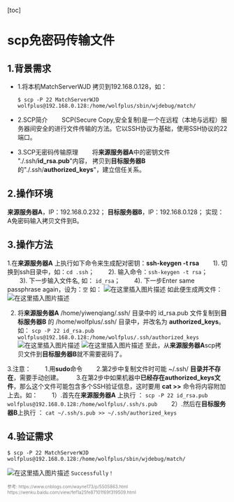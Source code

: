 [toc]

# scp免密码传输文件

## 1.背景需求

* 1.将本机MatchServerWJD 拷贝到192.168.0.128，如：

  ```shell
  $ scp -P 22 MatchServerWJD wolfplus@192.168.0.128:/home/wolfplus/sbin/wjdebug/match/
  ```

* 2.SCP简介
  　　SCP(Secure Copy,安全复制)是一个在远程（本地与远程）服务器间安全的进行文件传输的方法。它以SSH协议为基础，使用SSH协议的22端口。
* 3.SCP无密码传输原理
  　　将**来源服务器A**中的密钥文件 "./.ssh/**id_rsa.pub**"内容， 拷贝到**目标服务器B**的"./.ssh/**authorized_keys**"，建立信任关系。

## 2.操作环境
**来源服务器A**，IP：192.168.0.232；
**目标服务器B**，IP：192.168.0.128；
实现：A免密码输入拷贝文件到B。

## 3.操作方法
   1.在**来源服务器A** 上执行如下命令来生成配对密钥：**ssh-keygen -t rsa**
　　1). 切换到ssh目录中，如：`cd .ssh`；
　　2). 输入命令：`ssh-keygen -t rsa`；
　　3). 下一步输入文件名, 如： `id_rsa`；
　　4). 下一步Enter same passphrase again，设为：`空`
 如： 
![在这里插入图片描述](https://img-blog.csdn.net/20180929100603563?watermark/2/text/aHR0cHM6Ly9ibG9nLmNzZG4ubmV0L0pldnN0ZWlu/font/5a6L5L2T/fontsize/400/fill/I0JBQkFCMA==/dissolve/70)
如此便生成两文件：
       ![在这里插入图片描述](https://img-blog.csdn.net/20180929100821952?watermark/2/text/aHR0cHM6Ly9ibG9nLmNzZG4ubmV0L0pldnN0ZWlu/font/5a6L5L2T/fontsize/400/fill/I0JBQkFCMA==/dissolve/70)

   2. 将**来源服务器A** /home/yiwenqiang/.ssh/ 目录中的 id_rsa.pub 文件复制到**目标服务器B** 的 /home/wolfplus/.ssh/ 目录中，并改名为 **authorized_keys**。 如： `scp -P 22 id_rsa.pub wolfplus@192.168.0.128:/home/wolfplus/.ssh/authorized_keys`
![在这里插入图片描述](https://img-blog.csdn.net/20180929100900678?watermark/2/text/aHR0cHM6Ly9ibG9nLmNzZG4ubmV0L0pldnN0ZWlu/font/5a6L5L2T/fontsize/400/fill/I0JBQkFCMA==/dissolve/70)
![在这里插入图片描述](https://img-blog.csdn.net/2018092910091193?watermark/2/text/aHR0cHM6Ly9ibG9nLmNzZG4ubmV0L0pldnN0ZWlu/font/5a6L5L2T/fontsize/400/fill/I0JBQkFCMA==/dissolve/70)
    至此，从**来源服务器A**scp拷贝文件到**目标服务器B**就不需要密码了。

   3.注意：
　　1.用**sudo**命令
　　2.第2步中复制文件时可能 ~/.ssh/ **目录并不存在**，需要手动创建。
　　3.在第2步中如果机器中**已经存在authorized_keys文件**，那么这个文件可能包含多个SSH验证信息，这时要用 **cat >>** 命令将内容附加上去。如：
　　1）.首先在**来源服务器A** 上执行 ：
          `scp -P 22 id_rsa.pub wolfplus@192.168.0.128:/home/wolfplus/.ssh/s.pub`
　　2）.然后在**目标服务器B**上执行 ：
          `cat ~/.ssh/s.pub >> ~/.ssh/authorized_keys`
          

   ## 4.验证需求

```shell
$ scp -P 22 MatchServerWJD wolfplus@192.168.0.128:/home/wolfplus/sbin/wjdebug/match/
```
  ![在这里插入图片描述](https://img-blog.csdn.net/20180929100936635?watermark/2/text/aHR0cHM6Ly9ibG9nLmNzZG4ubmV0L0pldnN0ZWlu/font/5a6L5L2T/fontsize/400/fill/I0JBQkFCMA==/dissolve/70)
`Successfully！`

<font color=gray size=1>
参考:
https://www.cnblogs.com/wayne173/p/5505863.html
https://wenku.baidu.com/view/fef1a25fe87101f69f319509.html
</font>